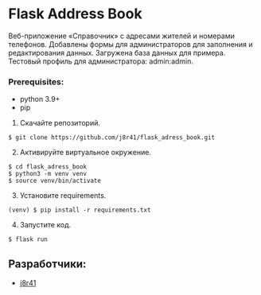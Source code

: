 # Flask Address Book
Веб-приложение «Справочник» с адресами жителей и номерами телефонов. Добавлены формы для администраторов для заполнения и редактирования данных. Загружена база данных для примера. Тестовый профиль для администратора: admin:admin.


### Prerequisites:

- python 3.9+
- pip


1. Скачайте репозиторий.
```
$ git clone https://github.com/j8r41/flask_adress_book.git
```

2. Активируйте виртуальное окружение.
```
$ cd flask_adress_book
$ python3 -m venv venv
$ source venv/bin/activate
```

3. Установите requirements.
```
(venv) $ pip install -r requirements.txt
```

4. Запустите код.
```
$ flask run
```
## Разработчики:

- [j8r41](https://github.com/j8r41)
